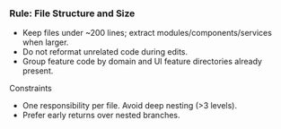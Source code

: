 ### Rule: File Structure and Size

- Keep files under ~200 lines; extract modules/components/services when larger.
- Do not reformat unrelated code during edits.
- Group feature code by domain and UI feature directories already present.

Constraints
- One responsibility per file. Avoid deep nesting (>3 levels).
- Prefer early returns over nested branches.

